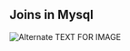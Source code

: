 ## Joins in Mysql
![Alternate TEXT FOR IMAGE](https://i1.wp.com/brightwhiz.com/wp-content/uploads/2019/10/SQL-Joins.png?fit=2548%2C3298&ssl=1)
